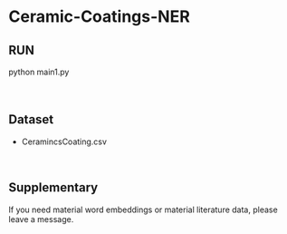 # Ceramic-Coatings-NER


## RUN<br>
python main1.py
<br>
<br>
<br>


## Dataset<br>
* CeramincsCoating.csv 
<br>


## Supplementary<br>
If you need material word embeddings or material literature data, please leave a message.



